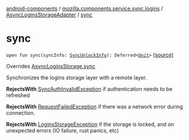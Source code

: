[android-components](../../index.md) / [mozilla.components.service.sync.logins](../index.md) / [AsyncLoginsStorageAdapter](index.md) / [sync](./sync.md)

# sync

`open fun sync(syncInfo: `[`SyncUnlockInfo`](../-sync-unlock-info.md)`): Deferred<`[`Unit`](https://kotlinlang.org/api/latest/jvm/stdlib/kotlin/-unit/index.html)`>` [(source)](https://github.com/mozilla-mobile/android-components/blob/master/components/service/sync-logins/src/main/java/mozilla/components/service/sync/logins/AsyncLoginsStorage.kt#L306)

Overrides [AsyncLoginsStorage.sync](../-async-logins-storage/sync.md)

Synchronizes the logins storage layer with a remote layer.

**RejectsWith**
[SyncAuthInvalidException](../-sync-auth-invalid-exception.md) if authentication needs to be refreshed

**RejectsWith**
[RequestFailedException](../-request-failed-exception.md) if there was a network error during connection.

**RejectsWith**
[LoginsStorageException](../-logins-storage-exception.md) if the storage is locked, and on unexpected
    errors (IO failure, rust panics, etc)

